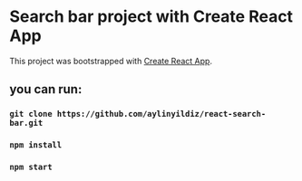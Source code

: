 # Search bar project with Create React App

This project was bootstrapped with [Create React App](https://github.com/facebook/create-react-app).

## you can run:

### `git clone https://github.com/aylinyildiz/react-search-bar.git`

### `npm install`

### `npm start`
